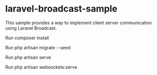 # laravel-broadcast-sample
This sample provides a way to implement client server communication using Laravel Broadcast.

Run composer install

Run php artisan migrate --seed

Run php artisan serve

Run php artisan websockets:serve
